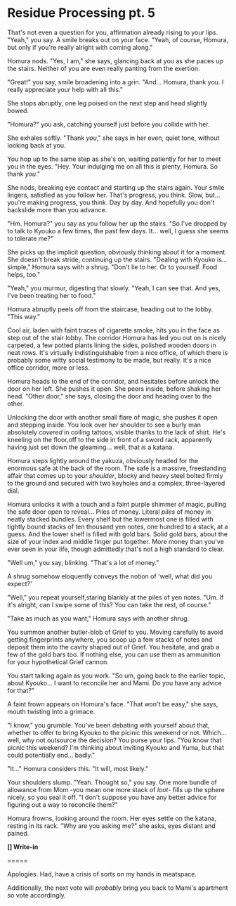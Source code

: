 # Residue Processing pt. 5

That's not even a question for you, affirmation already rising to your lips. "Yeah," you say. A smile breaks out on your face. "Yeah, of course, Homura, but only if you're really alright with coming along."

Homura nods. "Yes, I am," she says, glancing back at you as she paces up the stairs. Neither of you are even really panting from the exertion.

"Great!" you say, smile broadening into a grin. "And... Homura, thank you. I really appreciate your help with all this."

She stops abruptly, one leg poised on the next step and head slightly bowed.

"Homura?" you ask, catching yourself just before you collide with her.

She exhales softly. "Thank *you*," she says in her even, quiet tone, without looking back at you.

You hop up to the same step as she's on, waiting patiently for her to meet you in the eyes. "Hey. Your indulging me on all this is plenty, Homura. So thank *you*."

She nods, breaking eye contact and starting up the stairs again. Your smile lingers, satisfied as you follow her. That's progress, you think. Slow, but... you're making progress, you think. Day by day. And hopefully you don't backslide more than you advance.

"Hm. Homura?" you say as you follow her up the stairs. "So I've dropped by to talk to Kyouko a few times, the past few days. It... well, I guess she seems to tolerate me?"

She picks up the implicit question, obviously thinking about it for a moment. She doesn't break stride, continuing up the stairs. "Dealing with Kyouko is... simple," Homura says with a shrug. "Don't lie to her. Or to yourself. Food helps, too."

"Yeah," you murmur, digesting that slowly. "Yeah, I can see that. And yes, I've been treating her to food."

Homura abruptly peels off from the staircase, heading out to the lobby. "This way."

Cool air, laden with faint traces of cigarette smoke, hits you in the face as step out of the stair lobby. The corridor Homura has led you out on is nicely carpeted, a few potted plants lining the sides, polished wooden doors in neat rows. It's virtually indistinguishable from a nice office, of which there is probably some witty social testimony to be made, but really. It's a nice office corridor, more or less.

Homura heads to the end of the corridor, and hesitates before unlock the door on her left. She pushes it open. She peers inside, before shaking her head. "Other door," she says, closing the door and heading over to the other.

Unlocking the door with another small flare of magic, she pushes it open and stepping inside. You look over her shoulder to see a burly man absolutely *covered* in coiling tattoos, visible thanks to the lack of shirt. He's kneeling on the floor,off to the side in front of a sword rack, apparently having just set down the gleaming... well, that *is* a katana.

Homura steps lightly around the yakuza, obviously headed for the enormous safe at the back of the room. The safe is a massive, freestanding affair that comes up to your *shoulder*, blocky and heavy steel bolted firmly to the ground and secured with two keyholes and a complex, three-layered dial.

Homura unlocks it with a touch and a faint purple shimmer of magic, pulling the safe door open to reveal... Piles of money. Literal *piles* of money in neatly stacked bundles. Every shelf but the lowermost one is filled with tightly bound stacks of ten thousand yen notes, one hundred to a stack, at a guess. And the lower shelf is filled with gold bars. Solid gold bars, about the size of your index and middle finger put together. More money than you've ever seen in your life, though admittedly that's not a high standard to clear.

"Well um," you say, blinking. "That's a lot of money."

A shrug somehow eloquently conveys the notion of 'well, what did you expect?'

"Well," you repeat yourself,staring blankly at the piles of yen notes. "Um. If it's alright, can I swipe some of this? You can take the rest, of course."

"Take as much as you want," Homura says with another shrug.

You summon another butler-blob of Grief to you. Moving carefully to avoid getting fingerprints anywhere, you scoop up a few stacks of notes and deposit them into the cavity shaped out of Grief. You hesitate, and grab a few of the gold bars too. If nothing else, you can use them as ammunition for your hypothetical Grief cannon.

You start talking again as you work. "So um, going back to the earlier topic, about Kyouko... I want to reconcile her and Mami. Do you have any advice for that?"

A faint frown appears on Homura's face. "That won't be easy," she says, mouth twisting into a grimace.

"I know," you grumble. You've been debating with yourself about that, whether to offer to bring Kyouko to the picinic this weekend or not. Which... well, why not outsource the decision? You purse your lips. "You know that picnic this weekend? I'm thinking about inviting Kyouko and Yuma, but that could potentially end... badly."

"It..." Homura considers this. "It will, most likely."

Your shoulders slump. "Yeah. Thought so," you say. One more bundle of allowance from Mom -you mean one more stack of *loot*- fills up the sphere nicely, so you seal it off. "I don't suppose you have any better advice for figuring out a way to reconcile them?"

Homura frowns, looking around the room. Her eyes settle on the katana, resting in its rack. "Why are you asking me?" she asks, eyes distant and pained.

**\[] Write-in**

\=====​

Apologies. Had, have a crisis of sorts on my hands in meatspace.

Additionally, the next vote will *probably* bring you back to Mami's apartment so vote accordingly.

